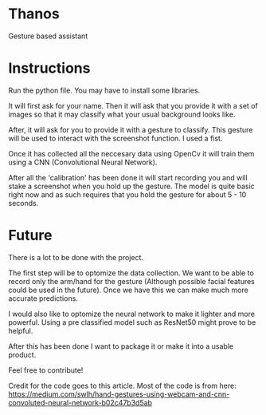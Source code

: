 # Thanos
Gesture based assistant

# Instructions

Run the python file. You may have to install some libraries. 

It will first ask for your name. Then it will ask that you provide it with a set of images so that it may classify what your usual background looks like.

After, it will ask for you to provide it with a gesture to classify. This gesture will be used to interact with the screenshot function. I used a fist.

Once it has collected all the neccesary data using OpenCv it will train them using a CNN (Convolutional Neural Network).

After all the 'calibration' has been done it will start recording you and will stake a screenshot when you hold up the gesture. The model is quite basic right now and as such requires that you hold the gesture for about 5 - 10 seconds. 

# Future

There is a lot to be done with the project.

The first step will be to optomize the data collection. We want to be able to record only the arm/hand for the gesture (Although possible facial features could be used in the future). Once we have this we can make much more accurate predictions. 

I would also like to optomize the neural network to make it lighter and more powerful. Using a pre classified model such as ResNet50 might prove to be helpful.

After this has been done I want to package it or make it into a usable product.

Feel free to contribute! 

Credit for the code goes to this article. Most of the code is from here: https://medium.com/swlh/hand-gestures-using-webcam-and-cnn-convoluted-neural-network-b02c47b3d5ab
